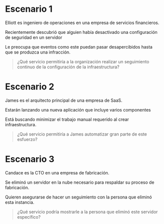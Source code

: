 # Escenario 1

Elliott es ingeniero de operaciones en una empresa de servicios financieros.

Recientemente descubrió que alguien había desactivado una configuración de seguridad en un servidor

Le preocupa que eventos como este puedan pasar desapercibidos hasta que se produzca una infracción.

>¿Qué servicio permitiría a la organización realizar un seguimiento continuo de la configuración de la infraestructura?

# Escenario 2

James es el arquitecto principal de una empresa de SaaS.

Estarán lanzando una nueva aplicación que incluye varios componentes

Está buscando minimizar el trabajo manual requerido al crear infraestructura.

> ¿Qué servicio permitiría a James automatizar gran parte de este esfuerzo?


# Escenario 3

Candace es la CTO en una empresa de fabricación.

Se eliminó un servidor en la nube necesario para respaldar su proceso de fabricación.

Quieren asegurarse de hacer un seguimiento con la persona que eliminó esta instancia.

> ¿Qué servicio podría mostrarle a la persona que eliminó este servidor específico?

